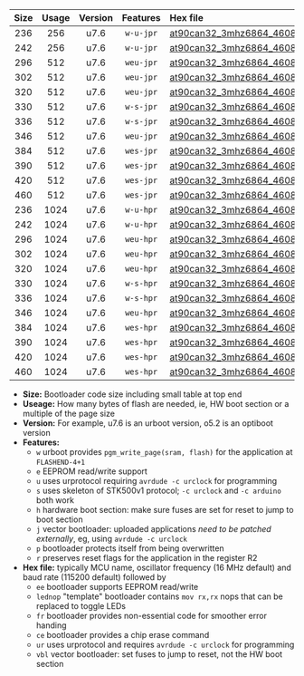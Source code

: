 |Size|Usage|Version|Features|Hex file|
|:-:|:-:|:-:|:-:|:--|
|236|256|u7.6|`w-u-jpr`|[at90can32_3mhz6864_460800bps_ur_vbl.hex](https://raw.githubusercontent.com/stefanrueger/urboot/main/bootloaders/at90can32/fcpu_3mhz6864/460800_bps/at90can32_3mhz6864_460800bps_ur_vbl.hex)|
|242|256|u7.6|`w-u-jpr`|[at90can32_3mhz6864_460800bps_lednop_ur_vbl.hex](https://raw.githubusercontent.com/stefanrueger/urboot/main/bootloaders/at90can32/fcpu_3mhz6864/460800_bps/at90can32_3mhz6864_460800bps_lednop_ur_vbl.hex)|
|296|512|u7.6|`weu-jpr`|[at90can32_3mhz6864_460800bps_ee_ur_vbl.hex](https://raw.githubusercontent.com/stefanrueger/urboot/main/bootloaders/at90can32/fcpu_3mhz6864/460800_bps/at90can32_3mhz6864_460800bps_ee_ur_vbl.hex)|
|302|512|u7.6|`weu-jpr`|[at90can32_3mhz6864_460800bps_ee_lednop_ur_vbl.hex](https://raw.githubusercontent.com/stefanrueger/urboot/main/bootloaders/at90can32/fcpu_3mhz6864/460800_bps/at90can32_3mhz6864_460800bps_ee_lednop_ur_vbl.hex)|
|320|512|u7.6|`weu-jpr`|[at90can32_3mhz6864_460800bps_ee_lednop_fr_ur_vbl.hex](https://raw.githubusercontent.com/stefanrueger/urboot/main/bootloaders/at90can32/fcpu_3mhz6864/460800_bps/at90can32_3mhz6864_460800bps_ee_lednop_fr_ur_vbl.hex)|
|330|512|u7.6|`w-s-jpr`|[at90can32_3mhz6864_460800bps_vbl.hex](https://raw.githubusercontent.com/stefanrueger/urboot/main/bootloaders/at90can32/fcpu_3mhz6864/460800_bps/at90can32_3mhz6864_460800bps_vbl.hex)|
|336|512|u7.6|`w-s-jpr`|[at90can32_3mhz6864_460800bps_lednop_vbl.hex](https://raw.githubusercontent.com/stefanrueger/urboot/main/bootloaders/at90can32/fcpu_3mhz6864/460800_bps/at90can32_3mhz6864_460800bps_lednop_vbl.hex)|
|346|512|u7.6|`weu-jpr`|[at90can32_3mhz6864_460800bps_ee_lednop_fr_ce_ur_vbl.hex](https://raw.githubusercontent.com/stefanrueger/urboot/main/bootloaders/at90can32/fcpu_3mhz6864/460800_bps/at90can32_3mhz6864_460800bps_ee_lednop_fr_ce_ur_vbl.hex)|
|384|512|u7.6|`wes-jpr`|[at90can32_3mhz6864_460800bps_ee_vbl.hex](https://raw.githubusercontent.com/stefanrueger/urboot/main/bootloaders/at90can32/fcpu_3mhz6864/460800_bps/at90can32_3mhz6864_460800bps_ee_vbl.hex)|
|390|512|u7.6|`wes-jpr`|[at90can32_3mhz6864_460800bps_ee_lednop_vbl.hex](https://raw.githubusercontent.com/stefanrueger/urboot/main/bootloaders/at90can32/fcpu_3mhz6864/460800_bps/at90can32_3mhz6864_460800bps_ee_lednop_vbl.hex)|
|420|512|u7.6|`wes-jpr`|[at90can32_3mhz6864_460800bps_ee_lednop_fr_vbl.hex](https://raw.githubusercontent.com/stefanrueger/urboot/main/bootloaders/at90can32/fcpu_3mhz6864/460800_bps/at90can32_3mhz6864_460800bps_ee_lednop_fr_vbl.hex)|
|460|512|u7.6|`wes-jpr`|[at90can32_3mhz6864_460800bps_ee_lednop_fr_ce_vbl.hex](https://raw.githubusercontent.com/stefanrueger/urboot/main/bootloaders/at90can32/fcpu_3mhz6864/460800_bps/at90can32_3mhz6864_460800bps_ee_lednop_fr_ce_vbl.hex)|
|236|1024|u7.6|`w-u-hpr`|[at90can32_3mhz6864_460800bps_ur.hex](https://raw.githubusercontent.com/stefanrueger/urboot/main/bootloaders/at90can32/fcpu_3mhz6864/460800_bps/at90can32_3mhz6864_460800bps_ur.hex)|
|242|1024|u7.6|`w-u-hpr`|[at90can32_3mhz6864_460800bps_lednop_ur.hex](https://raw.githubusercontent.com/stefanrueger/urboot/main/bootloaders/at90can32/fcpu_3mhz6864/460800_bps/at90can32_3mhz6864_460800bps_lednop_ur.hex)|
|296|1024|u7.6|`weu-hpr`|[at90can32_3mhz6864_460800bps_ee_ur.hex](https://raw.githubusercontent.com/stefanrueger/urboot/main/bootloaders/at90can32/fcpu_3mhz6864/460800_bps/at90can32_3mhz6864_460800bps_ee_ur.hex)|
|302|1024|u7.6|`weu-hpr`|[at90can32_3mhz6864_460800bps_ee_lednop_ur.hex](https://raw.githubusercontent.com/stefanrueger/urboot/main/bootloaders/at90can32/fcpu_3mhz6864/460800_bps/at90can32_3mhz6864_460800bps_ee_lednop_ur.hex)|
|320|1024|u7.6|`weu-hpr`|[at90can32_3mhz6864_460800bps_ee_lednop_fr_ur.hex](https://raw.githubusercontent.com/stefanrueger/urboot/main/bootloaders/at90can32/fcpu_3mhz6864/460800_bps/at90can32_3mhz6864_460800bps_ee_lednop_fr_ur.hex)|
|330|1024|u7.6|`w-s-hpr`|[at90can32_3mhz6864_460800bps.hex](https://raw.githubusercontent.com/stefanrueger/urboot/main/bootloaders/at90can32/fcpu_3mhz6864/460800_bps/at90can32_3mhz6864_460800bps.hex)|
|336|1024|u7.6|`w-s-hpr`|[at90can32_3mhz6864_460800bps_lednop.hex](https://raw.githubusercontent.com/stefanrueger/urboot/main/bootloaders/at90can32/fcpu_3mhz6864/460800_bps/at90can32_3mhz6864_460800bps_lednop.hex)|
|346|1024|u7.6|`weu-hpr`|[at90can32_3mhz6864_460800bps_ee_lednop_fr_ce_ur.hex](https://raw.githubusercontent.com/stefanrueger/urboot/main/bootloaders/at90can32/fcpu_3mhz6864/460800_bps/at90can32_3mhz6864_460800bps_ee_lednop_fr_ce_ur.hex)|
|384|1024|u7.6|`wes-hpr`|[at90can32_3mhz6864_460800bps_ee.hex](https://raw.githubusercontent.com/stefanrueger/urboot/main/bootloaders/at90can32/fcpu_3mhz6864/460800_bps/at90can32_3mhz6864_460800bps_ee.hex)|
|390|1024|u7.6|`wes-hpr`|[at90can32_3mhz6864_460800bps_ee_lednop.hex](https://raw.githubusercontent.com/stefanrueger/urboot/main/bootloaders/at90can32/fcpu_3mhz6864/460800_bps/at90can32_3mhz6864_460800bps_ee_lednop.hex)|
|420|1024|u7.6|`wes-hpr`|[at90can32_3mhz6864_460800bps_ee_lednop_fr.hex](https://raw.githubusercontent.com/stefanrueger/urboot/main/bootloaders/at90can32/fcpu_3mhz6864/460800_bps/at90can32_3mhz6864_460800bps_ee_lednop_fr.hex)|
|460|1024|u7.6|`wes-hpr`|[at90can32_3mhz6864_460800bps_ee_lednop_fr_ce.hex](https://raw.githubusercontent.com/stefanrueger/urboot/main/bootloaders/at90can32/fcpu_3mhz6864/460800_bps/at90can32_3mhz6864_460800bps_ee_lednop_fr_ce.hex)|

- **Size:** Bootloader code size including small table at top end
- **Useage:** How many bytes of flash are needed, ie, HW boot section or a multiple of the page size
- **Version:** For example, u7.6 is an urboot version, o5.2 is an optiboot version
- **Features:**
  + `w` urboot provides `pgm_write_page(sram, flash)` for the application at `FLASHEND-4+1`
  + `e` EEPROM read/write support
  + `u` uses urprotocol requiring `avrdude -c urclock` for programming
  + `s` uses skeleton of STK500v1 protocol; `-c urclock` and `-c arduino` both work
  + `h` hardware boot section: make sure fuses are set for reset to jump to boot section
  + `j` vector bootloader: uploaded applications *need to be patched externally*, eg, using `avrdude -c urclock`
  + `p` bootloader protects itself from being overwritten
  + `r` preserves reset flags for the application in the register R2
- **Hex file:** typically MCU name, oscillator frequency (16 MHz default) and baud rate (115200 default) followed by
  + `ee` bootloader supports EEPROM read/write
  + `lednop` "template" bootloader contains `mov rx,rx` nops that can be replaced to toggle LEDs
  + `fr` bootloader provides non-essential code for smoother error handing
  + `ce` bootloader provides a chip erase command
  + `ur` uses urprotocol and requires `avrdude -c urclock` for programming
  + `vbl` vector bootloader: set fuses to jump to reset, not the HW boot section
